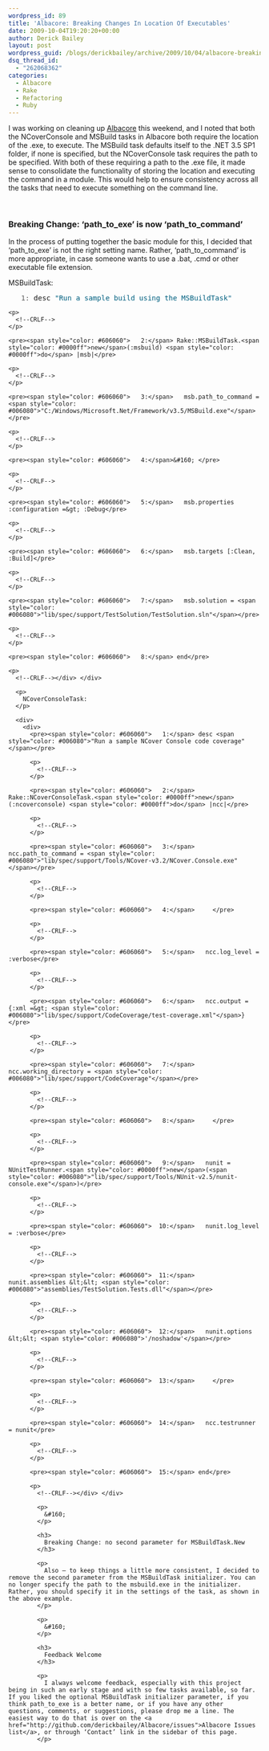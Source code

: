 ```yaml
---
wordpress_id: 89
title: 'Albacore: Breaking Changes In Location Of Executables'
date: 2009-10-04T19:20:20+00:00
author: Derick Bailey
layout: post
wordpress_guid: /blogs/derickbailey/archive/2009/10/04/albacore-breaking-changes-in-location-of-executables.aspx
dsq_thread_id:
  - "262068362"
categories:
  - Albacore
  - Rake
  - Refactoring
  - Ruby
---
```

I was working on cleaning up [Albacore](http://github.com/derickbailey/Albacore) this weekend, and I noted that both the NCoverConsole and MSBuild tasks in Albacore both require the location of the .exe, to execute. The MSBuild task defaults itself to the .NET 3.5 SP1 folder, if none is specified, but the NCoverConsole task requires the path to be specified. With both of these requiring a path to the .exe file, it made sense to consolidate the functionality of storing the location and executing the command in a module. This would help to ensure consistency across all the tasks that need to execute something on the command line. 

&#160;

### Breaking Change: ‘path\_to\_exe’ is now ‘path\_to\_command’

In the process of putting together the basic module for this, I decided that ‘path\_to\_exe’ is not the right setting name. Rather, ‘path\_to\_command’ is more appropriate, in case someone wants to use a .bat, .cmd or other executable file extension. 

MSBuildTask:

<div>
  <div>
    <pre><span style="color: #606060">   1:</span> desc <span style="color: #006080">"Run a sample build using the MSBuildTask"</span></pre>
    
    <p>
      <!--CRLF-->
    </p>
    
    <pre><span style="color: #606060">   2:</span> Rake::MSBuildTask.<span style="color: #0000ff">new</span>(:msbuild) <span style="color: #0000ff">do</span> |msb|</pre>
    
    <p>
      <!--CRLF-->
    </p>
    
    <pre><span style="color: #606060">   3:</span>   msb.path_to_command = <span style="color: #006080">"C:/Windows/Microsoft.Net/Framework/v3.5/MSBuild.exe"</span>  </pre>
    
    <p>
      <!--CRLF-->
    </p>
    
    <pre><span style="color: #606060">   4:</span>&#160; </pre>
    
    <p>
      <!--CRLF-->
    </p>
    
    <pre><span style="color: #606060">   5:</span>   msb.properties :configuration =&gt; :Debug</pre>
    
    <p>
      <!--CRLF-->
    </p>
    
    <pre><span style="color: #606060">   6:</span>   msb.targets [:Clean, :Build]</pre>
    
    <p>
      <!--CRLF-->
    </p>
    
    <pre><span style="color: #606060">   7:</span>   msb.solution = <span style="color: #006080">"lib/spec/support/TestSolution/TestSolution.sln"</span></pre>
    
    <p>
      <!--CRLF-->
    </p>
    
    <pre><span style="color: #606060">   8:</span> end</pre>
    
    <p>
      <!--CRLF--></div> </div> 
      
      <p>
        NCoverConsoleTask:
      </p>
      
      <div>
        <div>
          <pre><span style="color: #606060">   1:</span> desc <span style="color: #006080">"Run a sample NCover Console code coverage"</span></pre>
          
          <p>
            <!--CRLF-->
          </p>
          
          <pre><span style="color: #606060">   2:</span> Rake::NCoverConsoleTask.<span style="color: #0000ff">new</span>(:ncoverconsole) <span style="color: #0000ff">do</span> |ncc|</pre>
          
          <p>
            <!--CRLF-->
          </p>
          
          <pre><span style="color: #606060">   3:</span>   ncc.path_to_command = <span style="color: #006080">"lib/spec/support/Tools/NCover-v3.2/NCover.Console.exe"</span></pre>
          
          <p>
            <!--CRLF-->
          </p>
          
          <pre><span style="color: #606060">   4:</span>     </pre>
          
          <p>
            <!--CRLF-->
          </p>
          
          <pre><span style="color: #606060">   5:</span>   ncc.log_level = :verbose</pre>
          
          <p>
            <!--CRLF-->
          </p>
          
          <pre><span style="color: #606060">   6:</span>   ncc.output = {:xml =&gt; <span style="color: #006080">"lib/spec/support/CodeCoverage/test-coverage.xml"</span>}</pre>
          
          <p>
            <!--CRLF-->
          </p>
          
          <pre><span style="color: #606060">   7:</span>   ncc.working_directory = <span style="color: #006080">"lib/spec/support/CodeCoverage"</span></pre>
          
          <p>
            <!--CRLF-->
          </p>
          
          <pre><span style="color: #606060">   8:</span>     </pre>
          
          <p>
            <!--CRLF-->
          </p>
          
          <pre><span style="color: #606060">   9:</span>   nunit = NUnitTestRunner.<span style="color: #0000ff">new</span>(<span style="color: #006080">"lib/spec/support/Tools/NUnit-v2.5/nunit-console.exe"</span>)</pre>
          
          <p>
            <!--CRLF-->
          </p>
          
          <pre><span style="color: #606060">  10:</span>   nunit.log_level = :verbose</pre>
          
          <p>
            <!--CRLF-->
          </p>
          
          <pre><span style="color: #606060">  11:</span>   nunit.assemblies &lt;&lt; <span style="color: #006080">"assemblies/TestSolution.Tests.dll"</span></pre>
          
          <p>
            <!--CRLF-->
          </p>
          
          <pre><span style="color: #606060">  12:</span>   nunit.options &lt;&lt; <span style="color: #006080">'/noshadow'</span></pre>
          
          <p>
            <!--CRLF-->
          </p>
          
          <pre><span style="color: #606060">  13:</span>     </pre>
          
          <p>
            <!--CRLF-->
          </p>
          
          <pre><span style="color: #606060">  14:</span>   ncc.testrunner = nunit</pre>
          
          <p>
            <!--CRLF-->
          </p>
          
          <pre><span style="color: #606060">  15:</span> end</pre>
          
          <p>
            <!--CRLF--></div> </div> 
            
            <p>
              &#160;
            </p>
            
            <h3>
              Breaking Change: no second parameter for MSBuildTask.New
            </h3>
            
            <p>
              Also – to keep things a little more consistent, I decided to remove the second parameter from the MSBuildTask initializer. You can no longer specify the path to the msbuild.exe in the initializer. Rather, you should specify it in the settings of the task, as shown in the above example.
            </p>
            
            <p>
              &#160;
            </p>
            
            <h3>
              Feedback Welcome
            </h3>
            
            <p>
              I always welcome feedback, especially with this project being in such an early stage and with so few tasks available, so far. If you liked the optional MSBuildTask initializer parameter, if you think path_to_exe is a better name, or if you have any other questions, comments, or suggestions, please drop me a line. The easiest way to do that is over on the <a href="http://github.com/derickbailey/Albacore/issues">Albacore Issues list</a>, or through ‘Contact’ link in the sidebar of this page.
            </p>